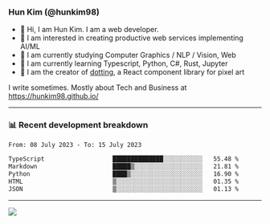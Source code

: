 ### Hun Kim (@hunkim98)

- 👋 Hi, I am Hun Kim. I am a web developer. 
- 🤔 I am interested in creating productive web services implementing AI/ML
- 🔭 I am currently studying Computer Graphics / NLP / Vision, Web 
- 🌱 I am currently learning Typescript, Python, C#, Rust, Jupyter
- 🎨 I am the creator of [dotting](hunkim98.github.io/dotting), a React component library for pixel art

I write sometimes. Mostly about Tech and Business at https://hunkim98.github.io/

---
### 📊 Recent development breakdown
<!--START_SECTION:waka-->

```txt
From: 08 July 2023 - To: 15 July 2023

TypeScript                   ██████████████░░░░░░░░░░░   55.48 %
Markdown                     █████▒░░░░░░░░░░░░░░░░░░░   21.81 %
Python                       ████▒░░░░░░░░░░░░░░░░░░░░   16.90 %
HTML                         ▒░░░░░░░░░░░░░░░░░░░░░░░░   01.35 %
JSON                         ▒░░░░░░░░░░░░░░░░░░░░░░░░   01.13 %
```

<!--END_SECTION:waka-->
---

<!-- <div align='center'> -->
  <img align="center" src="https://github-readme-stats.vercel.app/api?username=hunkim98&theme=dark&show_icons=true"/>
<!-- </div> -->
<!--
**hunkim98/hunkim98** is a ✨ _special_ ✨ repository because its `README.md` (this file) appears on your GitHub profile.

Here are some ideas to get you started:

- 🔭 I’m currently working on ...
- 🌱 I’m currently learning ...
- 👯 I’m looking to collaborate on ...
- 🤔 I’m looking for help with ...
- 💬 Ask me about ...
- 📫 How to reach me: ...
- 😄 Pronouns: ...
- ⚡ Fun fact: ...
-->
